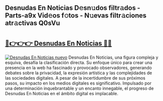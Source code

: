 ## Desnudas En Noticias D𝚎sn𝚞dos filtr𝚊dos - Parts-a9x Vid𝚎os f𝚘tos - N𝚞evas filtr𝚊ciones atr𝚊ctivas Q0sVu

# <h2><a href="http://mb6ujb.tromn.icu/?c=Desnudas+En+Noticias">🔗👉👉👉 Desnudas En Noticias 🔗🔗</a></h2>

[![Desnudas En Noticias nuevo](https://i.imgur.com/pEAQMta.gif)](http://mb6ujb.tromn.icu/?c=Desnudas+En+Noticias)
Desnudas En Noticias, una figura compleja y esquiva, desafía la clasificación directa. Su enfoque único para crear una presencia en la web ha fascinado y provocado observadores, generando debates sobre la privacidad, la expresión artística y las complejidades de las sociedades digitales. A pesar de la incertidumbre de sus próximos pasos, su impacto en los medios digitales es significativo. Impulsado por una determinación inquebrantable y un encanto innegable, el progreso de Desnudas En Noticias en el ámbito digital es implacable.
